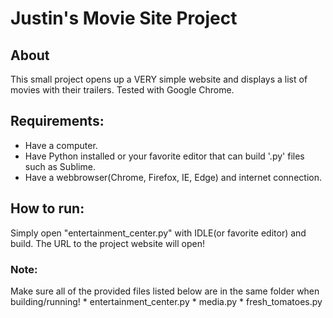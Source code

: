 # Justin's Movie Site Project

## About

This small project opens up a VERY simple website and displays a list of movies with their trailers.  Tested with Google Chrome.

## Requirements:

- Have a computer.
- Have Python installed or your favorite editor that can build '.py' files such as Sublime.
- Have a webbrowser(Chrome, Firefox, IE, Edge) and internet connection.

## How to run:

Simply open "entertainment_center.py" with IDLE(or favorite editor) and build.
The URL to the project website will open!

### Note:
Make sure all of the provided files listed below are in the same folder when building/running!
    * entertainment_center.py
    * media.py
    * fresh_tomatoes.py
